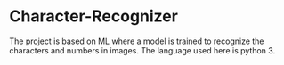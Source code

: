 # Character-Recognizer
The project is based on ML where a model is trained to recognize the characters and numbers in images. The language used here is python 3.

